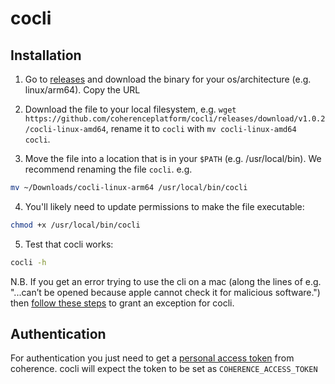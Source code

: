 # cocli

## Installation

1. Go to [releases](https://github.com/coherenceplatform/cocli/releases) and download the binary for your os/architecture (e.g. linux/arm64). Copy the URL

2. Download the file to your local filesystem, e.g. `wget https://github.com/coherenceplatform/cocli/releases/download/v1.0.2/cocli-linux-amd64`, rename it to `cocli` with `mv cocli-linux-amd64 cocli`.

3. Move the file into a location that is in your `$PATH` (e.g. /usr/local/bin). We recommend renaming the file `cocli`. e.g.
```bash
mv ~/Downloads/cocli-linux-arm64 /usr/local/bin/cocli
```

4. You'll likely need to update permissions to make the file executable:
```bash
chmod +x /usr/local/bin/cocli
```

5. Test that cocli works:
```bash
cocli -h
```

N.B. If you get an error trying to use the cli on a mac (along the lines of e.g. "...can’t be opened because apple cannot check it for malicious software.") then [follow these steps](https://support.apple.com/guide/mac-help/apple-cant-check-app-for-malicious-software-mchleab3a043/mac) to grant an exception for cocli.

## Authentication
For authentication you just need to get a [personal access token](https://docs.withcoherence.com) from coherence.
cocli will expect the token to be set as `COHERENCE_ACCESS_TOKEN`

